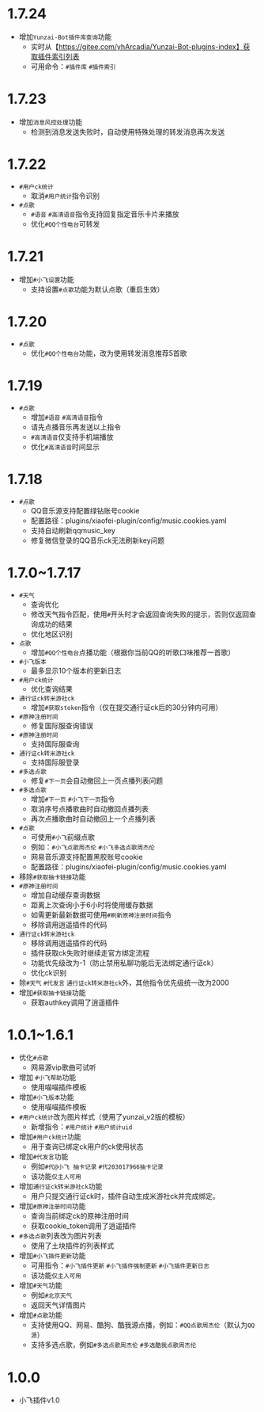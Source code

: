 ﻿# 1.7.24
* 增加`Yunzai-Bot插件库查询`功能
	* 实时从【https://gitee.com/yhArcadia/Yunzai-Bot-plugins-index】获取插件索引列表
	* 可用命令：`#插件库` `#插件索引`

# 1.7.23
* 增加`消息风控处理`功能
	* 检测到消息发送失败时，自动使用特殊处理的转发消息再次发送

# 1.7.22
* `#用户ck统计`
	* 取消`#用户统计`指令识别
* `#点歌`
	* `#语音` `#高清语音`指令支持回复指定音乐卡片来播放
	* 优化`#QQ个性电台`可转发

# 1.7.21
* 增加`#小飞设置`功能
	* 支持设置`#点歌`功能为默认点歌（重启生效）

# 1.7.20
* `#点歌`
	* 优化`#QQ个性电台`功能，改为使用转发消息推荐5首歌

# 1.7.19
* `#点歌`
	* 增加`#语音` `#高清语音`指令
	* 请先点播音乐再发送以上指令
	* `#高清语音`仅支持手机端播放
	* 优化`#高清语音`时间显示

# 1.7.18
* `#点歌`
	* QQ音乐源支持配置绿钻账号cookie
	* 配置路径：plugins/xiaofei-plugin/config/music.cookies.yaml
	* 支持自动刷新qqmusic_key
	* 修复微信登录的QQ音乐ck无法刷新key问题
	
# 1.7.0~1.7.17
* `#天气`
	* 查询优化
	* 修改天气指令匹配，使用`#`开头时才会返回查询失败的提示，否则仅返回查询成功的结果
	* 优化地区识别
* `点歌`
	* 增加`#QQ个性电台`点播功能（根据你当前QQ的听歌口味推荐一首歌）
* `#小飞版本`
	* 最多显示10个版本的更新日志
* `#用户ck统计`
	* 优化查询结果
* `通行证ck转米游社ck`
	* 增加`#获取stoken`指令（仅在提交通行证ck后的30分钟内可用）
* `#原神注册时间`
	* 修复国际服查询错误
* `#原神注册时间`
	* 支持国际服查询
* `通行证ck转米游社ck`
	* 支持国际服登录
* `#多选点歌`
	* 修复`#下一页`会自动撤回上一页点播列表问题
* `#多选点歌`
	* 增加`#下一页` `#小飞下一页`指令
	* 取消序号点播歌曲时自动撤回点播列表
	* 再次点播歌曲时自动撤回上一个点播列表
* `#点歌`
	* 可使用`#小飞`前缀点歌
	* 例如：`#小飞点歌周杰伦` `#小飞多选点歌周杰伦`
	* 网易音乐源支持配置黑胶账号cookie
	* 配置路径：plugins/xiaofei-plugin/config/music.cookies.yaml
* 移除`#获取抽卡链接`功能
* `#原神注册时间`
	* 增加自动缓存查询数据
	* 距离上次查询小于6小时将使用缓存数据
	* 如需更新最新数据可使用`#刷新原神注册时间`指令
	* 移除调用逍遥插件的代码
* `通行证ck转米游社ck`
	* 移除调用逍遥插件的代码
	* 插件获取ck失败时继续走官方绑定流程
	* 功能优先级改为-1（防止禁用私聊功能后无法绑定通行证ck）
	* 优化ck识别
* 除`#天气` `#代发言` `通行证ck转米游社ck`外，其他指令优先级统一改为2000
* 增加`#获取抽卡链接`功能
	* 获取authkey调用了逍遥插件

# 1.0.1~1.6.1
* 优化`#点歌`
	* 网易源vip歌曲可试听
* 增加 `#小飞帮助`功能
	* 使用喵喵插件模板
* 增加`#小飞版本`功能
	* 使用喵喵插件模板
* `#用户ck统计`改为图片样式（使用了yunzai_v2版的模板）
	* 新增指令：`#用户统计` `#用户统计uid`
* 增加`#用户ck统计`功能
	* 用于查询已绑定ck用户的ck使用状态
* 增加`#代发言`功能
	* 例如`#代@小飞 抽卡记录` `#代203017966抽卡记录`
	* 该功能`仅主人可用`
* 增加`通行证ck转米游社ck`功能
	* 用户只提交通行证ck时，插件自动生成米游社ck并完成绑定。
* 增加`#原神注册时间`功能
	* 查询当前绑定ck的原神注册时间
	* 获取cookie_token调用了逍遥插件
* `#多选点歌`列表改为图片列表
	* 使用了土块插件的列表样式
* 增加`#小飞插件更新`功能
	* 可用指令：`#小飞插件更新` `#小飞插件强制更新` `#小飞插件更新日志`
	* 该功能`仅主人可用`
* 增加`#天气`功能
	* 例如`#北京天气`
	* 返回天气详情图片
* 增加`#点歌`功能
	* 支持使用QQ、网易、酷狗、酷我源点播，例如：`#QQ点歌周杰伦`（默认为`QQ源`）
	* 支持多选点歌，例如`#多选点歌周杰伦` `#多选酷我点歌周杰伦`

# 1.0.0
* 小飞插件v1.0
